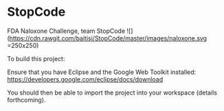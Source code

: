 # StopCode
FDA Naloxone Challenge, team StopCode
![](https://cdn.rawgit.com/baitisj/StopCode/master/images/naloxone.svg =250x250)

To build this project:

Ensure that you have Eclipse and the Google Web Toolkit installed:
https://developers.google.com/eclipse/docs/download

You should then be able to import the project into your workspace (details forthcoming).
